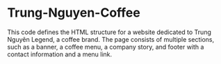 # Trung-Nguyen-Coffee
This code defines the HTML structure for a website dedicated to Trung Nguyên Legend, a coffee brand. The page consists of multiple sections, such as a banner, a coffee menu, a company story, and footer with a contact information and a menu link.
